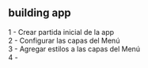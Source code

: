 ## building app 

1 - Crear partida inicial de la app<br>
2 - Configurar las capas del Menú<br>
3 - Agregar estilos a las capas del Menú<br>
4 - 